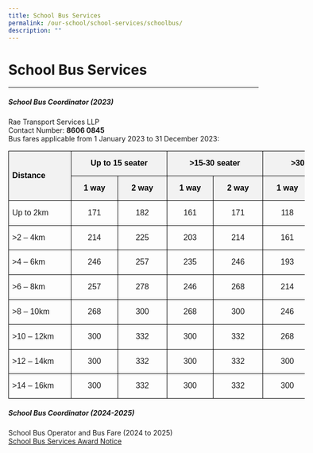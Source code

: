 ```yaml
---
title: School Bus Services
permalink: /our-school/school-services/schoolbus/
description: ""
---
```

# **School Bus Services**
* * *
##### School Bus Coordinator (2023)
Rae Transport Services LLP <br>
Contact Number:&nbsp;**8606 0845** <br>
Bus fares applicable from 1 January 2023 to 31 December 2023:   <br>
        <!-- /\* Font Definitions \*/ @font-face {font-family:"Cambria Math"; panose-1:2 4 5 3 5 4 6 3 2 4; mso-font-charset:0; mso-generic-font-family:roman; mso-font-pitch:variable; mso-font-signature:3 0 0 0 1 0;} @font-face {font-family:DengXian; panose-1:2 1 6 0 3 1 1 1 1 1; mso-font-alt:等线; mso-font-charset:134; mso-generic-font-family:auto; mso-font-pitch:variable; mso-font-signature:-1610612033 953122042 22 0 262159 0;} @font-face {font-family:Calibri; panose-1:2 15 5 2 2 2 4 3 2 4; mso-font-charset:0; mso-generic-font-family:swiss; mso-font-pitch:variable; mso-font-signature:-469750017 -1073732485 9 0 511 0;} @font-face {font-family:"\\@DengXian"; panose-1:2 1 6 0 3 1 1 1 1 1; mso-font-charset:134; mso-generic-font-family:auto; mso-font-pitch:variable; mso-font-signature:-1610612033 953122042 22 0 262159 0;} /\* Style Definitions \*/ p.MsoNormal, li.MsoNormal, div.MsoNormal {mso-style-unhide:no; mso-style-qformat:yes; mso-style-parent:""; margin:0cm; mso-pagination:widow-orphan; font-size:11.0pt; font-family:"Calibri",sans-serif; mso-fareast-font-family:DengXian; mso-fareast-theme-font:minor-fareast; mso-ligatures:standardcontextual;} .MsoChpDefault {mso-style-type:export-only; mso-default-props:yes; font-size:10.0pt; mso-ansi-font-size:10.0pt; mso-bidi-font-size:10.0pt; mso-font-kerning:0pt; mso-ligatures:none;} @page WordSection1 {size:612.0pt 792.0pt; margin:72.0pt 72.0pt 72.0pt 72.0pt; mso-header-margin:36.0pt; mso-footer-margin:36.0pt; mso-paper-source:0;} div.WordSection1 {page:WordSection1;} -->

<table style="width:447.9pt;margin-left:-.25pt;border-collapse:collapse;mso-yfti-tbllook:
 1184;mso-padding-alt:0cm 0cm 0cm 0cm" width="597" cellpadding="0" cellspacing="0" border="0" class="MsoNormalTable"><tbody><tr style="mso-yfti-irow:0;mso-yfti-firstrow:yes;height:18.0pt"><td style="width:83.4pt;border:solid windowtext 1.0pt;
  background:#F2F2F2;padding:0cm 5.4pt 0cm 5.4pt;height:18.0pt" rowspan="2" nowrap="" width="111"><p style="line-height:105%" class="MsoNormal"><b><span style="font-family:&quot;Arial&quot;,sans-serif;color:black;mso-ansi-language:EN-SG" lang="EN-SG">Distance</span></b><b><span style="font-family:&quot;Arial&quot;,sans-serif;
  mso-ansi-language:EN-SG" lang="EN-SG"></span></b></p></td><td style="width:121.5pt;border:solid windowtext 1.0pt;
  border-left:none;background:#F2F2F2;padding:0cm 5.4pt 0cm 5.4pt;height:18.0pt" colspan="2" nowrap="" width="162"><p style="text-align:center;line-height:105%" align="center" class="MsoNormal"><b><span style="font-family:&quot;Arial&quot;,sans-serif;color:black;mso-ansi-language:
  EN-SG" lang="EN-SG">Up to 15 seater</span></b><b><span style="font-family:
  &quot;Arial&quot;,sans-serif;mso-ansi-language:EN-SG" lang="EN-SG"></span></b></p></td><td style="width:121.5pt;border:solid windowtext 1.0pt;
  border-left:none;background:#F2F2F2;padding:0cm 5.4pt 0cm 5.4pt;height:18.0pt" colspan="2" nowrap="" width="162"><p style="text-align:center;line-height:105%" align="center" class="MsoNormal"><b><span style="font-family:&quot;Arial&quot;,sans-serif;color:black;mso-ansi-language:
  EN-SG" lang="EN-SG">&gt;15-30 seater</span></b><b><span style="font-family:
  &quot;Arial&quot;,sans-serif;mso-ansi-language:EN-SG" lang="EN-SG"></span></b></p></td><td style="width:121.5pt;border:solid windowtext 1.0pt;
  border-left:none;background:#F2F2F2;padding:0cm 5.4pt 0cm 5.4pt;height:18.0pt" colspan="2" nowrap="" width="162"><p style="text-align:center;line-height:105%" align="center" class="MsoNormal"><b><span style="font-family:&quot;Arial&quot;,sans-serif;color:black;mso-ansi-language:
  EN-SG" lang="EN-SG">&gt;30 seater</span></b><b><span style="font-family:&quot;Arial&quot;,sans-serif;
  mso-ansi-language:EN-SG" lang="EN-SG"></span></b></p></td></tr><tr style="mso-yfti-irow:1;height:18.0pt"><td style="width:58.5pt;border-top:none;
  border-left:none;border-bottom:solid windowtext 1.0pt;border-right:solid windowtext 1.0pt;
  background:#F2F2F2;padding:0cm 5.4pt 0cm 5.4pt;height:18.0pt" valign="bottom" nowrap="" width="78"><p style="text-align:center;line-height:105%" align="center" class="MsoNormal"><b><span style="font-family:&quot;Arial&quot;,sans-serif;color:black;mso-ansi-language:
  EN-SG;mso-fareast-language:EN-SG" lang="EN-SG">1 way</span></b><b><span style="font-family:&quot;Arial&quot;,sans-serif;mso-ansi-language:EN-SG" lang="EN-SG"></span></b></p></td><td style="width:63.0pt;border-top:none;
  border-left:none;border-bottom:solid windowtext 1.0pt;border-right:solid windowtext 1.0pt;
  background:#F2F2F2;padding:0cm 5.4pt 0cm 5.4pt;height:18.0pt" valign="bottom" nowrap="" width="84"><p style="text-align:center;line-height:105%" align="center" class="MsoNormal"><b><span style="font-family:&quot;Arial&quot;,sans-serif;color:black;mso-ansi-language:
  EN-SG;mso-fareast-language:EN-SG" lang="EN-SG">2 way</span></b><b><span style="font-family:&quot;Arial&quot;,sans-serif;mso-ansi-language:EN-SG" lang="EN-SG"></span></b></p></td><td style="width:58.5pt;border-top:none;
  border-left:none;border-bottom:solid windowtext 1.0pt;border-right:solid windowtext 1.0pt;
  background:#F2F2F2;padding:0cm 5.4pt 0cm 5.4pt;height:18.0pt" valign="bottom" nowrap="" width="78"><p style="text-align:center;line-height:105%" align="center" class="MsoNormal"><b><span style="font-family:&quot;Arial&quot;,sans-serif;color:black;mso-ansi-language:
  EN-SG;mso-fareast-language:EN-SG" lang="EN-SG">1 way</span></b><b><span style="font-family:&quot;Arial&quot;,sans-serif;mso-ansi-language:EN-SG" lang="EN-SG"></span></b></p></td><td style="width:63.0pt;border-top:none;
  border-left:none;border-bottom:solid windowtext 1.0pt;border-right:solid windowtext 1.0pt;
  background:#F2F2F2;padding:0cm 5.4pt 0cm 5.4pt;height:18.0pt" valign="bottom" nowrap="" width="84"><p style="text-align:center;line-height:105%" align="center" class="MsoNormal"><b><span style="font-family:&quot;Arial&quot;,sans-serif;color:black;mso-ansi-language:
  EN-SG;mso-fareast-language:EN-SG" lang="EN-SG">2 way</span></b><b><span style="font-family:&quot;Arial&quot;,sans-serif;mso-ansi-language:EN-SG" lang="EN-SG"></span></b></p></td><td style="width:63.0pt;border-top:none;
  border-left:none;border-bottom:solid windowtext 1.0pt;border-right:solid windowtext 1.0pt;
  background:#F2F2F2;padding:0cm 5.4pt 0cm 5.4pt;height:18.0pt" valign="bottom" nowrap="" width="84"><p style="text-align:center;line-height:105%" align="center" class="MsoNormal"><b><span style="font-family:&quot;Arial&quot;,sans-serif;color:black;mso-ansi-language:
  EN-SG;mso-fareast-language:EN-SG" lang="EN-SG">1 way</span></b><b><span style="font-family:&quot;Arial&quot;,sans-serif;mso-ansi-language:EN-SG" lang="EN-SG"></span></b></p></td><td style="width:58.5pt;border-top:none;
  border-left:none;border-bottom:solid windowtext 1.0pt;border-right:solid windowtext 1.0pt;
  background:#F2F2F2;padding:0cm 5.4pt 0cm 5.4pt;height:18.0pt" valign="bottom" nowrap="" width="78"><p style="text-align:center;line-height:105%" align="center" class="MsoNormal"><b><span style="font-family:&quot;Arial&quot;,sans-serif;color:black;mso-ansi-language:
  EN-SG;mso-fareast-language:EN-SG" lang="EN-SG">2 way</span></b><b><span style="font-family:&quot;Arial&quot;,sans-serif;mso-ansi-language:EN-SG" lang="EN-SG"></span></b></p></td></tr><tr style="mso-yfti-irow:2;height:18.0pt"><td style="width:83.4pt;border:solid windowtext 1.0pt;
  border-top:none;padding:0cm 5.4pt 0cm 5.4pt;height:18.0pt" nowrap="" width="111"><p style="line-height:105%" class="MsoNormal"><span style="font-family:&quot;Arial&quot;,sans-serif;mso-ansi-language:EN-SG" lang="EN-SG">Up to 2km</span></p></td><td style="width:58.5pt;border-top:none;border-left:none;
  border-bottom:solid windowtext 1.0pt;border-right:solid windowtext 1.0pt;
  padding:0cm 5.4pt 0cm 5.4pt;height:18.0pt" nowrap="" width="78"><p style="text-align:center;line-height:105%" align="center" class="MsoNormal"><span style="font-family:&quot;Arial&quot;,sans-serif;mso-ansi-language:EN-SG" lang="EN-SG">171</span></p></td><td style="width:63.0pt;border-top:none;border-left:none;
  border-bottom:solid windowtext 1.0pt;border-right:solid windowtext 1.0pt;
  padding:0cm 5.4pt 0cm 5.4pt;height:18.0pt" nowrap="" width="84"><p style="text-align:center;line-height:105%" align="center" class="MsoNormal"><span style="font-family:&quot;Arial&quot;,sans-serif;mso-ansi-language:EN-SG" lang="EN-SG">182</span></p></td><td style="width:58.5pt;border-top:none;border-left:none;
  border-bottom:solid windowtext 1.0pt;border-right:solid windowtext 1.0pt;
  padding:0cm 5.4pt 0cm 5.4pt;height:18.0pt" nowrap="" width="78"><p style="text-align:center;line-height:105%" align="center" class="MsoNormal"><span style="font-family:&quot;Arial&quot;,sans-serif;mso-ansi-language:EN-SG" lang="EN-SG">161</span></p></td><td style="width:63.0pt;border-top:none;border-left:none;
  border-bottom:solid windowtext 1.0pt;border-right:solid windowtext 1.0pt;
  padding:0cm 5.4pt 0cm 5.4pt;height:18.0pt" nowrap="" width="84"><p style="text-align:center;line-height:105%" align="center" class="MsoNormal"><span style="font-family:&quot;Arial&quot;,sans-serif;mso-ansi-language:EN-SG" lang="EN-SG">171</span></p></td><td style="width:63.0pt;border-top:none;border-left:none;
  border-bottom:solid windowtext 1.0pt;border-right:solid windowtext 1.0pt;
  padding:0cm 5.4pt 0cm 5.4pt;height:18.0pt" nowrap="" width="84"><p style="text-align:center;line-height:105%" align="center" class="MsoNormal"><span style="font-family:&quot;Arial&quot;,sans-serif;mso-ansi-language:EN-SG" lang="EN-SG">118</span></p></td><td style="width:58.5pt;border-top:none;
  border-left:none;border-bottom:solid windowtext 1.0pt;border-right:solid windowtext 1.0pt;
  padding:0cm 5.4pt 0cm 5.4pt;height:18.0pt" valign="bottom" nowrap="" width="78"><p style="text-align:center;line-height:105%" align="center" class="MsoNormal"><span style="font-family:&quot;Arial&quot;,sans-serif;mso-ansi-language:EN-SG" lang="EN-SG">128</span></p></td></tr><tr style="mso-yfti-irow:3;height:18.0pt"><td style="width:83.4pt;border:solid windowtext 1.0pt;
  border-top:none;padding:0cm 5.4pt 0cm 5.4pt;height:18.0pt" nowrap="" width="111"><p style="line-height:105%" class="MsoNormal"><span style="font-family:&quot;Arial&quot;,sans-serif;mso-ansi-language:EN-SG" lang="EN-SG">&gt;2 – 4km</span></p></td><td style="width:58.5pt;border-top:none;border-left:none;
  border-bottom:solid windowtext 1.0pt;border-right:solid windowtext 1.0pt;
  padding:0cm 5.4pt 0cm 5.4pt;height:18.0pt" nowrap="" width="78"><p style="text-align:center;line-height:105%" align="center" class="MsoNormal"><span style="font-family:&quot;Arial&quot;,sans-serif;mso-ansi-language:EN-SG" lang="EN-SG">214</span></p></td><td style="width:63.0pt;border-top:none;border-left:none;
  border-bottom:solid windowtext 1.0pt;border-right:solid windowtext 1.0pt;
  padding:0cm 5.4pt 0cm 5.4pt;height:18.0pt" nowrap="" width="84"><p style="text-align:center;line-height:105%" align="center" class="MsoNormal"><span style="font-family:&quot;Arial&quot;,sans-serif;mso-ansi-language:EN-SG" lang="EN-SG">225</span></p></td><td style="width:58.5pt;border-top:none;border-left:none;
  border-bottom:solid windowtext 1.0pt;border-right:solid windowtext 1.0pt;
  padding:0cm 5.4pt 0cm 5.4pt;height:18.0pt" nowrap="" width="78"><p style="text-align:center;line-height:105%" align="center" class="MsoNormal"><span style="font-family:&quot;Arial&quot;,sans-serif;mso-ansi-language:EN-SG" lang="EN-SG">203</span></p></td><td style="width:63.0pt;border-top:none;border-left:none;
  border-bottom:solid windowtext 1.0pt;border-right:solid windowtext 1.0pt;
  padding:0cm 5.4pt 0cm 5.4pt;height:18.0pt" nowrap="" width="84"><p style="text-align:center;line-height:105%" align="center" class="MsoNormal"><span style="font-family:&quot;Arial&quot;,sans-serif;mso-ansi-language:EN-SG" lang="EN-SG">214</span></p></td><td style="width:63.0pt;border-top:none;border-left:none;
  border-bottom:solid windowtext 1.0pt;border-right:solid windowtext 1.0pt;
  padding:0cm 5.4pt 0cm 5.4pt;height:18.0pt" nowrap="" width="84"><p style="text-align:center;line-height:105%" align="center" class="MsoNormal"><span style="font-family:&quot;Arial&quot;,sans-serif;mso-ansi-language:EN-SG" lang="EN-SG">161</span></p></td><td style="width:58.5pt;border-top:none;
  border-left:none;border-bottom:solid windowtext 1.0pt;border-right:solid windowtext 1.0pt;
  padding:0cm 5.4pt 0cm 5.4pt;height:18.0pt" valign="bottom" nowrap="" width="78"><p style="text-align:center;line-height:105%" align="center" class="MsoNormal"><span style="font-family:&quot;Arial&quot;,sans-serif;mso-ansi-language:EN-SG" lang="EN-SG">171</span></p></td></tr><tr style="mso-yfti-irow:4;height:18.0pt"><td style="width:83.4pt;border:solid windowtext 1.0pt;
  border-top:none;padding:0cm 5.4pt 0cm 5.4pt;height:18.0pt" nowrap="" width="111"><p style="line-height:105%" class="MsoNormal"><span style="font-family:&quot;Arial&quot;,sans-serif;mso-ansi-language:EN-SG" lang="EN-SG">&gt;4 – 6km</span></p></td><td style="width:58.5pt;border-top:none;border-left:none;
  border-bottom:solid windowtext 1.0pt;border-right:solid windowtext 1.0pt;
  padding:0cm 5.4pt 0cm 5.4pt;height:18.0pt" nowrap="" width="78"><p style="text-align:center;line-height:105%" align="center" class="MsoNormal"><span style="font-family:&quot;Arial&quot;,sans-serif;mso-ansi-language:EN-SG" lang="EN-SG">246</span></p></td><td style="width:63.0pt;border-top:none;border-left:none;
  border-bottom:solid windowtext 1.0pt;border-right:solid windowtext 1.0pt;
  padding:0cm 5.4pt 0cm 5.4pt;height:18.0pt" nowrap="" width="84"><p style="text-align:center;line-height:105%" align="center" class="MsoNormal"><span style="font-family:&quot;Arial&quot;,sans-serif;mso-ansi-language:EN-SG" lang="EN-SG">257</span></p></td><td style="width:58.5pt;border-top:none;border-left:none;
  border-bottom:solid windowtext 1.0pt;border-right:solid windowtext 1.0pt;
  padding:0cm 5.4pt 0cm 5.4pt;height:18.0pt" nowrap="" width="78"><p style="text-align:center;line-height:105%" align="center" class="MsoNormal"><span style="font-family:&quot;Arial&quot;,sans-serif;mso-ansi-language:EN-SG" lang="EN-SG">235</span></p></td><td style="width:63.0pt;border-top:none;border-left:none;
  border-bottom:solid windowtext 1.0pt;border-right:solid windowtext 1.0pt;
  padding:0cm 5.4pt 0cm 5.4pt;height:18.0pt" nowrap="" width="84"><p style="text-align:center;line-height:105%" align="center" class="MsoNormal"><span style="font-family:&quot;Arial&quot;,sans-serif;mso-ansi-language:EN-SG" lang="EN-SG">246</span></p></td><td style="width:63.0pt;border-top:none;border-left:none;
  border-bottom:solid windowtext 1.0pt;border-right:solid windowtext 1.0pt;
  padding:0cm 5.4pt 0cm 5.4pt;height:18.0pt" nowrap="" width="84"><p style="text-align:center;line-height:105%" align="center" class="MsoNormal"><span style="font-family:&quot;Arial&quot;,sans-serif;mso-ansi-language:EN-SG" lang="EN-SG">193</span></p></td><td style="width:58.5pt;border-top:none;
  border-left:none;border-bottom:solid windowtext 1.0pt;border-right:solid windowtext 1.0pt;
  padding:0cm 5.4pt 0cm 5.4pt;height:18.0pt" valign="bottom" nowrap="" width="78"><p style="text-align:center;line-height:105%" align="center" class="MsoNormal"><span style="font-family:&quot;Arial&quot;,sans-serif;mso-ansi-language:EN-SG" lang="EN-SG">203</span></p></td></tr><tr style="mso-yfti-irow:5;height:18.0pt"><td style="width:83.4pt;border:solid windowtext 1.0pt;
  border-top:none;padding:0cm 5.4pt 0cm 5.4pt;height:18.0pt" nowrap="" width="111"><p style="line-height:105%" class="MsoNormal"><span style="font-family:&quot;Arial&quot;,sans-serif;mso-ansi-language:EN-SG" lang="EN-SG">&gt;6 – 8km</span></p></td><td style="width:58.5pt;border-top:none;border-left:none;
  border-bottom:solid windowtext 1.0pt;border-right:solid windowtext 1.0pt;
  padding:0cm 5.4pt 0cm 5.4pt;height:18.0pt" nowrap="" width="78"><p style="text-align:center;line-height:105%" align="center" class="MsoNormal"><span style="font-family:&quot;Arial&quot;,sans-serif;mso-ansi-language:EN-SG" lang="EN-SG">257</span></p></td><td style="width:63.0pt;border-top:none;border-left:none;
  border-bottom:solid windowtext 1.0pt;border-right:solid windowtext 1.0pt;
  padding:0cm 5.4pt 0cm 5.4pt;height:18.0pt" nowrap="" width="84"><p style="text-align:center;line-height:105%" align="center" class="MsoNormal"><span style="font-family:&quot;Arial&quot;,sans-serif;mso-ansi-language:EN-SG" lang="EN-SG">278</span></p></td><td style="width:58.5pt;border-top:none;border-left:none;
  border-bottom:solid windowtext 1.0pt;border-right:solid windowtext 1.0pt;
  padding:0cm 5.4pt 0cm 5.4pt;height:18.0pt" nowrap="" width="78"><p style="text-align:center;line-height:105%" align="center" class="MsoNormal"><span style="font-family:&quot;Arial&quot;,sans-serif;mso-ansi-language:EN-SG" lang="EN-SG">246</span></p></td><td style="width:63.0pt;border-top:none;border-left:none;
  border-bottom:solid windowtext 1.0pt;border-right:solid windowtext 1.0pt;
  padding:0cm 5.4pt 0cm 5.4pt;height:18.0pt" nowrap="" width="84"><p style="text-align:center;line-height:105%" align="center" class="MsoNormal"><span style="font-family:&quot;Arial&quot;,sans-serif;mso-ansi-language:EN-SG" lang="EN-SG">268</span></p></td><td style="width:63.0pt;border-top:none;border-left:none;
  border-bottom:solid windowtext 1.0pt;border-right:solid windowtext 1.0pt;
  padding:0cm 5.4pt 0cm 5.4pt;height:18.0pt" nowrap="" width="84"><p style="text-align:center;line-height:105%" align="center" class="MsoNormal"><span style="font-family:&quot;Arial&quot;,sans-serif;mso-ansi-language:EN-SG" lang="EN-SG">214</span></p></td><td style="width:58.5pt;border-top:none;
  border-left:none;border-bottom:solid windowtext 1.0pt;border-right:solid windowtext 1.0pt;
  padding:0cm 5.4pt 0cm 5.4pt;height:18.0pt" valign="bottom" nowrap="" width="78"><p style="text-align:center;line-height:105%" align="center" class="MsoNormal"><span style="font-family:&quot;Arial&quot;,sans-serif;mso-ansi-language:EN-SG" lang="EN-SG">235</span></p></td></tr><tr style="mso-yfti-irow:6;height:18.0pt"><td style="width:83.4pt;border:solid windowtext 1.0pt;
  border-top:none;padding:0cm 5.4pt 0cm 5.4pt;height:18.0pt" nowrap="" width="111"><p style="line-height:105%" class="MsoNormal"><span style="font-family:&quot;Arial&quot;,sans-serif;mso-ansi-language:EN-SG" lang="EN-SG">&gt;8 – 10km</span></p></td><td style="width:58.5pt;border-top:none;border-left:none;
  border-bottom:solid windowtext 1.0pt;border-right:solid windowtext 1.0pt;
  padding:0cm 5.4pt 0cm 5.4pt;height:18.0pt" nowrap="" width="78"><p style="text-align:center;line-height:105%" align="center" class="MsoNormal"><span style="font-family:&quot;Arial&quot;,sans-serif;mso-ansi-language:EN-SG" lang="EN-SG">268</span></p></td><td style="width:63.0pt;border-top:none;border-left:none;
  border-bottom:solid windowtext 1.0pt;border-right:solid windowtext 1.0pt;
  padding:0cm 5.4pt 0cm 5.4pt;height:18.0pt" nowrap="" width="84"><p style="text-align:center;line-height:105%" align="center" class="MsoNormal"><span style="font-family:&quot;Arial&quot;,sans-serif;mso-ansi-language:EN-SG" lang="EN-SG">300</span></p></td><td style="width:58.5pt;border-top:none;border-left:none;
  border-bottom:solid windowtext 1.0pt;border-right:solid windowtext 1.0pt;
  padding:0cm 5.4pt 0cm 5.4pt;height:18.0pt" nowrap="" width="78"><p style="text-align:center;line-height:105%" align="center" class="MsoNormal"><span style="font-family:&quot;Arial&quot;,sans-serif;mso-ansi-language:EN-SG" lang="EN-SG">268</span></p></td><td style="width:63.0pt;border-top:none;border-left:none;
  border-bottom:solid windowtext 1.0pt;border-right:solid windowtext 1.0pt;
  padding:0cm 5.4pt 0cm 5.4pt;height:18.0pt" nowrap="" width="84"><p style="text-align:center;line-height:105%" align="center" class="MsoNormal"><span style="font-family:&quot;Arial&quot;,sans-serif;mso-ansi-language:EN-SG" lang="EN-SG">300</span></p></td><td style="width:63.0pt;border-top:none;border-left:none;
  border-bottom:solid windowtext 1.0pt;border-right:solid windowtext 1.0pt;
  padding:0cm 5.4pt 0cm 5.4pt;height:18.0pt" nowrap="" width="84"><p style="text-align:center;line-height:105%" align="center" class="MsoNormal"><span style="font-family:&quot;Arial&quot;,sans-serif;mso-ansi-language:EN-SG" lang="EN-SG">246</span></p></td><td style="width:58.5pt;border-top:none;
  border-left:none;border-bottom:solid windowtext 1.0pt;border-right:solid windowtext 1.0pt;
  padding:0cm 5.4pt 0cm 5.4pt;height:18.0pt" valign="bottom" nowrap="" width="78"><p style="text-align:center;line-height:105%" align="center" class="MsoNormal"><span style="font-family:&quot;Arial&quot;,sans-serif;mso-ansi-language:EN-SG" lang="EN-SG">268</span></p></td></tr><tr style="mso-yfti-irow:7;height:18.0pt"><td style="width:83.4pt;border:solid windowtext 1.0pt;
  border-top:none;padding:0cm 5.4pt 0cm 5.4pt;height:18.0pt" nowrap="" width="111"><p style="line-height:105%" class="MsoNormal"><span style="font-family:&quot;Arial&quot;,sans-serif;mso-ansi-language:EN-SG" lang="EN-SG">&gt;10 – 12km</span></p></td><td style="width:58.5pt;border-top:none;border-left:none;
  border-bottom:solid windowtext 1.0pt;border-right:solid windowtext 1.0pt;
  padding:0cm 5.4pt 0cm 5.4pt;height:18.0pt" nowrap="" width="78"><p style="text-align:center;line-height:105%" align="center" class="MsoNormal"><span style="font-family:&quot;Arial&quot;,sans-serif;mso-ansi-language:EN-SG" lang="EN-SG">300</span></p></td><td style="width:63.0pt;border-top:none;border-left:none;
  border-bottom:solid windowtext 1.0pt;border-right:solid windowtext 1.0pt;
  padding:0cm 5.4pt 0cm 5.4pt;height:18.0pt" nowrap="" width="84"><p style="text-align:center;line-height:105%" align="center" class="MsoNormal"><span style="font-family:&quot;Arial&quot;,sans-serif;mso-ansi-language:EN-SG" lang="EN-SG">332</span></p></td><td style="width:58.5pt;border-top:none;border-left:none;
  border-bottom:solid windowtext 1.0pt;border-right:solid windowtext 1.0pt;
  padding:0cm 5.4pt 0cm 5.4pt;height:18.0pt" nowrap="" width="78"><p style="text-align:center;line-height:105%" align="center" class="MsoNormal"><span style="font-family:&quot;Arial&quot;,sans-serif;mso-ansi-language:EN-SG" lang="EN-SG">300</span></p></td><td style="width:63.0pt;border-top:none;border-left:none;
  border-bottom:solid windowtext 1.0pt;border-right:solid windowtext 1.0pt;
  padding:0cm 5.4pt 0cm 5.4pt;height:18.0pt" nowrap="" width="84"><p style="text-align:center;line-height:105%" align="center" class="MsoNormal"><span style="font-family:&quot;Arial&quot;,sans-serif;mso-ansi-language:EN-SG" lang="EN-SG">332</span></p></td><td style="width:63.0pt;border-top:none;border-left:none;
  border-bottom:solid windowtext 1.0pt;border-right:solid windowtext 1.0pt;
  padding:0cm 5.4pt 0cm 5.4pt;height:18.0pt" nowrap="" width="84"><p style="text-align:center;line-height:105%" align="center" class="MsoNormal"><span style="font-family:&quot;Arial&quot;,sans-serif;mso-ansi-language:EN-SG" lang="EN-SG">268</span></p></td><td style="width:58.5pt;border-top:none;
  border-left:none;border-bottom:solid windowtext 1.0pt;border-right:solid windowtext 1.0pt;
  padding:0cm 5.4pt 0cm 5.4pt;height:18.0pt" valign="bottom" nowrap="" width="78"><p style="text-align:center;line-height:105%" align="center" class="MsoNormal"><span style="font-family:&quot;Arial&quot;,sans-serif;mso-ansi-language:EN-SG" lang="EN-SG">300</span></p></td></tr><tr style="mso-yfti-irow:8;height:18.0pt"><td style="width:83.4pt;border:solid windowtext 1.0pt;
  border-top:none;padding:0cm 5.4pt 0cm 5.4pt;height:18.0pt" nowrap="" width="111"><p style="line-height:105%" class="MsoNormal"><span style="font-family:&quot;Arial&quot;,sans-serif;mso-ansi-language:EN-SG" lang="EN-SG">&gt;12 – 14km</span></p></td><td style="width:58.5pt;border-top:none;
  border-left:none;border-bottom:solid windowtext 1.0pt;border-right:solid windowtext 1.0pt;
  padding:0cm 5.4pt 0cm 5.4pt;height:18.0pt" valign="top" nowrap="" width="78"><p style="text-align:center;line-height:105%" align="center" class="MsoNormal"><span style="font-family:&quot;Arial&quot;,sans-serif;mso-ansi-language:EN-SG" lang="EN-SG">300</span></p></td><td style="width:63.0pt;border-top:none;border-left:none;
  border-bottom:solid windowtext 1.0pt;border-right:solid windowtext 1.0pt;
  padding:0cm 5.4pt 0cm 5.4pt;height:18.0pt" nowrap="" width="84"><p style="text-align:center;line-height:105%" align="center" class="MsoNormal"><span style="font-family:&quot;Arial&quot;,sans-serif;mso-ansi-language:EN-SG" lang="EN-SG">332</span></p></td><td style="width:58.5pt;border-top:none;border-left:none;
  border-bottom:solid windowtext 1.0pt;border-right:solid windowtext 1.0pt;
  padding:0cm 5.4pt 0cm 5.4pt;height:18.0pt" nowrap="" width="78"><p style="text-align:center;line-height:105%" align="center" class="MsoNormal"><span style="font-family:&quot;Arial&quot;,sans-serif;mso-ansi-language:EN-SG" lang="EN-SG">300</span></p></td><td style="width:63.0pt;border-top:none;border-left:none;
  border-bottom:solid windowtext 1.0pt;border-right:solid windowtext 1.0pt;
  padding:0cm 5.4pt 0cm 5.4pt;height:18.0pt" nowrap="" width="84"><p style="text-align:center;line-height:105%" align="center" class="MsoNormal"><span style="font-family:&quot;Arial&quot;,sans-serif;mso-ansi-language:EN-SG" lang="EN-SG">332</span></p></td><td style="width:63.0pt;border-top:none;border-left:none;
  border-bottom:solid windowtext 1.0pt;border-right:solid windowtext 1.0pt;
  padding:0cm 5.4pt 0cm 5.4pt;height:18.0pt" nowrap="" width="84"><p style="text-align:center;line-height:105%" align="center" class="MsoNormal"><span style="font-family:&quot;Arial&quot;,sans-serif;mso-ansi-language:EN-SG" lang="EN-SG">300</span></p></td><td style="width:58.5pt;border-top:none;
  border-left:none;border-bottom:solid windowtext 1.0pt;border-right:solid windowtext 1.0pt;
  padding:0cm 5.4pt 0cm 5.4pt;height:18.0pt" valign="bottom" nowrap="" width="78"><p style="text-align:center;line-height:105%" align="center" class="MsoNormal"><span style="font-family:&quot;Arial&quot;,sans-serif;mso-ansi-language:EN-SG" lang="EN-SG">332</span></p></td></tr><tr style="mso-yfti-irow:9;mso-yfti-lastrow:yes;height:18.0pt"><td style="width:83.4pt;border:solid windowtext 1.0pt;
  border-top:none;padding:0cm 5.4pt 0cm 5.4pt;height:18.0pt" nowrap="" width="111"><p style="line-height:105%" class="MsoNormal"><span style="font-family:&quot;Arial&quot;,sans-serif;mso-ansi-language:EN-SG" lang="EN-SG">&gt;14 – 16km</span></p></td><td style="width:58.5pt;border-top:none;
  border-left:none;border-bottom:solid windowtext 1.0pt;border-right:solid windowtext 1.0pt;
  padding:0cm 5.4pt 0cm 5.4pt;height:18.0pt" valign="top" nowrap="" width="78"><p style="text-align:center;line-height:105%" align="center" class="MsoNormal"><span style="font-family:&quot;Arial&quot;,sans-serif;mso-ansi-language:EN-SG" lang="EN-SG">300</span></p></td><td style="width:63.0pt;border-top:none;border-left:none;
  border-bottom:solid windowtext 1.0pt;border-right:solid windowtext 1.0pt;
  padding:0cm 5.4pt 0cm 5.4pt;height:18.0pt" nowrap="" width="84"><p style="text-align:center;line-height:105%" align="center" class="MsoNormal"><span style="font-family:&quot;Arial&quot;,sans-serif;mso-ansi-language:EN-SG" lang="EN-SG">332</span></p></td><td style="width:58.5pt;border-top:none;border-left:none;
  border-bottom:solid windowtext 1.0pt;border-right:solid windowtext 1.0pt;
  padding:0cm 5.4pt 0cm 5.4pt;height:18.0pt" nowrap="" width="78"><p style="text-align:center;line-height:105%" align="center" class="MsoNormal"><span style="font-family:&quot;Arial&quot;,sans-serif;mso-ansi-language:EN-SG" lang="EN-SG">300</span></p></td><td style="width:63.0pt;border-top:none;border-left:none;
  border-bottom:solid windowtext 1.0pt;border-right:solid windowtext 1.0pt;
  padding:0cm 5.4pt 0cm 5.4pt;height:18.0pt" nowrap="" width="84"><p style="text-align:center;line-height:105%" align="center" class="MsoNormal"><span style="font-family:&quot;Arial&quot;,sans-serif;mso-ansi-language:EN-SG" lang="EN-SG">332</span></p></td><td style="width:63.0pt;border-top:none;border-left:none;
  border-bottom:solid windowtext 1.0pt;border-right:solid windowtext 1.0pt;
  padding:0cm 5.4pt 0cm 5.4pt;height:18.0pt" nowrap="" width="84"><p style="text-align:center;line-height:105%" align="center" class="MsoNormal"><span style="font-family:&quot;Arial&quot;,sans-serif;mso-ansi-language:EN-SG" lang="EN-SG">300</span></p></td><td style="width:58.5pt;border-top:none;
  border-left:none;border-bottom:solid windowtext 1.0pt;border-right:solid windowtext 1.0pt;
  padding:0cm 5.4pt 0cm 5.4pt;height:18.0pt" valign="bottom" nowrap="" width="78"><p style="text-align:center;line-height:105%" align="center" class="MsoNormal"><span style="font-family:&quot;Arial&quot;,sans-serif;mso-ansi-language:EN-SG" lang="EN-SG">332</span></p></td></tr></tbody></table>

	
##### School Bus Coordinator (2024-2025)<br>
School Bus Operator and Bus Fare (2024 to 2025)<br>
[School Bus Services Award Notice](/files/school%20bus%20operator%20awarded%20(sacps%20final).pdf)